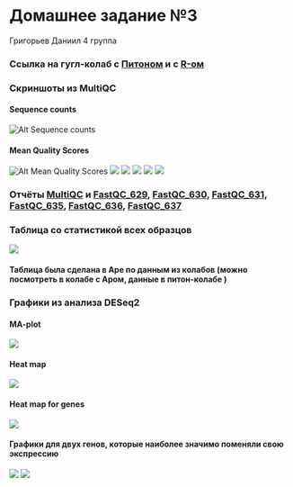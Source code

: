 # Домашнее задание №3
Григорьев Даниил 4 группа
### Ссылка на гугл-колаб с [Питоном](https://colab.research.google.com/drive/1oedtP8Q--ZXmKRONEs9SgGXBzyZ5gNOJ?usp=sharing) и с [R-ом](https://colab.research.google.com/drive/10iJhGlhQq-J0sfvddhuO5TjoOIWinrX7?usp=sharing)

### Скриншоты из MultiQC 
#### Sequence counts
![Alt Sequence counts](https://github.com/dannygrig/hse21_hw3/blob/main/images/fastqc_sequence_counts_plot%20(1).png)
#### Mean Quality Scores
![Alt Mean Quality Scores](https://github.com/dannygrig/hse21_hw3/blob/main/images/fastqc_per_base_sequence_quality_plot%20(1).png)
![](https://github.com/dannygrig/hse21_hw3/blob/main/images/fastqc_per_sequence_quality_scores_plot.png)
![](https://github.com/dannygrig/hse21_hw3/blob/main/images/fastqc_per_sequence_gc_content_plot.png)
![](https://github.com/dannygrig/hse21_hw3/blob/main/images/fastqc_per_base_n_content_plot.png)
![](https://github.com/dannygrig/hse21_hw3/blob/main/images/fastqc_sequence_duplication_levels_plot.png)
![](https://github.com/dannygrig/hse21_hw3/blob/main/images/fastqc-status-check-heatmap.png)
### Отчёты [MultiQC](https://github.com/dannygrig/hse21_hw3/blob/main/images/multiqc_report.html) и [FastQC_629](https://github.com/dannygrig/hse21_hw3/blob/main/images/SRR3414629_1_fastqc.html), [FastQC_630](https://github.com/dannygrig/hse21_hw3/blob/main/images/SRR3414630_1_fastqc.html), [FastQC_631](https://github.com/dannygrig/hse21_hw3/blob/main/images/SRR3414631_1_fastqc.html), [FastQC_635](https://github.com/dannygrig/hse21_hw3/blob/main/images/SRR3414635_1_fastqc.html), [FastQC_636](https://github.com/dannygrig/hse21_hw3/blob/main/images/SRR3414636_1_fastqc.html), [FastQC_637](https://github.com/dannygrig/hse21_hw3/blob/main/images/SRR3414637_1_fastqc.html)
### Таблица со статистикой всех образцов
![](https://github.com/dannygrig/hse21_hw3/blob/main/images/all_stats.png)
#### Таблица была сделана в Аре по данным из колабов (можно посмотреть в колабе с Аром, данные в питон-колабе )
### Графики из анализа DESeq2
#### MA-plot
![](https://github.com/dannygrig/hse21_hw3/blob/main/images/plotMA.png)
#### Heat map
![](https://github.com/dannygrig/hse21_hw3/blob/main/images/pheat_map.png)
#### Heat map for genes
![](https://github.com/dannygrig/hse21_hw3/blob/main/images/pheatmap.png)
#### Графики для двух генов, которые наиболее значимо поменяли свою экспрессию
![](https://github.com/dannygrig/hse21_hw3/blob/main/images/normalized_counts_1.png)
![](https://github.com/dannygrig/hse21_hw3/blob/main/images/normalized_counts_2.png)
